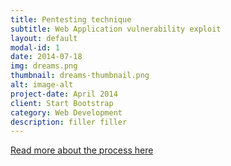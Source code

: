 ```yaml
---
title: Pentesting technique
subtitle: Web Application vulnerability exploit
layout: default
modal-id: 1
date: 2014-07-18
img: dreams.png
thumbnail: dreams-thumbnail.png
alt: image-alt
project-date: April 2014
client: Start Bootstrap
category: Web Development
description: filler filler
---
```

<!-- OR using HTML -->
<a href="/project1.html">Read more about the process here</a>
